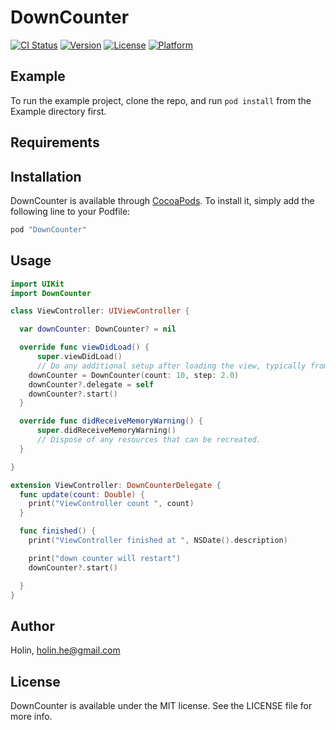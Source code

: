 # DownCounter

[![CI Status](http://img.shields.io/travis/Holin/DownCounter.svg?style=flat)](https://travis-ci.org/Holin/DownCounter)
[![Version](https://img.shields.io/cocoapods/v/DownCounter.svg?style=flat)](http://cocoapods.org/pods/DownCounter)
[![License](https://img.shields.io/cocoapods/l/DownCounter.svg?style=flat)](http://cocoapods.org/pods/DownCounter)
[![Platform](https://img.shields.io/cocoapods/p/DownCounter.svg?style=flat)](http://cocoapods.org/pods/DownCounter)

## Example

To run the example project, clone the repo, and run `pod install` from the Example directory first.

## Requirements

## Installation

DownCounter is available through [CocoaPods](http://cocoapods.org). To install
it, simply add the following line to your Podfile:

```ruby
pod "DownCounter"
```

## Usage
```swift
import UIKit
import DownCounter

class ViewController: UIViewController {

  var downCounter: DownCounter? = nil

  override func viewDidLoad() {
      super.viewDidLoad()
      // Do any additional setup after loading the view, typically from a nib.
    downCounter = DownCounter(count: 10, step: 2.0)
    downCounter?.delegate = self
    downCounter?.start()
  }

  override func didReceiveMemoryWarning() {
      super.didReceiveMemoryWarning()
      // Dispose of any resources that can be recreated.
  }

}

extension ViewController: DownCounterDelegate {
  func update(count: Double) {
    print("ViewController count ", count)
  }

  func finished() {
    print("ViewController finished at ", NSDate().description)

    print("down counter will restart")
    downCounter?.start()

  }
}
```

## Author

Holin, holin.he@gmail.com

## License

DownCounter is available under the MIT license. See the LICENSE file for more info.
